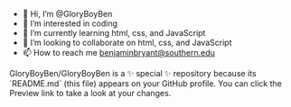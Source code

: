 - 👋 Hi, I’m @GloryBoyBen
- 👀 I’m interested in coding
- 🌱 I’m currently learning html, css, and JavaScript
- 💞️ I’m looking to collaborate on html, css, and JavaScript
- 📫 How to reach me benjaminbryant@southern.edu

<!DOCTYPE html>
<html>
GloryBoyBen/GloryBoyBen is a ✨ special ✨ repository because its `README.md` (this file) appears on your GitHub profile.
You can click the Preview link to take a look at your changes.
</html>
